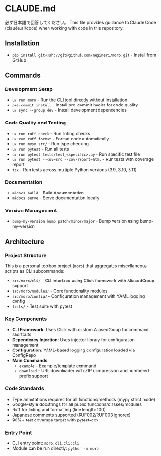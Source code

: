 # CLAUDE.md

必ず日本語で回答してください。
This file provides guidance to Claude Code (claude.ai/code) when working with code in this repository.

## Installation

- `pip install git+ssh://git@github.com/negineri/moro.git` - Install from GitHub

## Commands

### Development Setup

- `uv run moro` - Run the CLI tool directly without installation
- `pre-commit install` - Install pre-commit hooks for code quality
- `uv sync --group dev` - Install development dependencies

### Code Quality and Testing

- `uv run ruff check` - Run linting checks
- `uv run ruff format` - Format code automatically
- `uv run mypy src/` - Run type checking
- `uv run pytest` - Run all tests
- `uv run pytest tests/test_<specific>.py` - Run specific test file
- `uv run pytest --cov=src --cov-report=html` - Run tests with coverage report
- `tox` - Run tests across multiple Python versions (3.9, 3.10, 3.11)

### Documentation

- `mkdocs build` - Build documentation
- `mkdocs serve` - Serve documentation locally

### Version Management

- `bump-my-version bump patch/minor/major` - Bump version using bump-my-version

## Architecture

### Project Structure

This is a personal toolbox project (`moro`) that aggregates miscellaneous scripts as CLI subcommands:

- `src/moro/cli/` - CLI interface using Click framework with AliasedGroup support
- `src/moro/modules/` - Core functionality modules
- `src/moro/config/` - Configuration management with YAML logging config
- `tests/` - Test suite with pytest

### Key Components

- **CLI Framework**: Uses Click with custom AliasedGroup for command shortcuts
- **Dependency Injection**: Uses injector library for configuration management
- **Configuration**: YAML-based logging configuration loaded via ConfigRepo
- **Main Commands**:
  - `example` - Example/template command
  - `download` - URL downloader with ZIP compression and numbered prefix support

### Code Standards

- Type annotations required for all functions/methods (mypy strict mode)
- Google-style docstrings for all public functions/classes/modules
- Ruff for linting and formatting (line length: 100)
- Japanese comments supported (RUF002/RUF003 ignored)
- 90%+ test coverage target with pytest-cov

### Entry Point

- CLI entry point: `moro.cli.cli:cli`
- Module can be run directly: `python -m moro`
